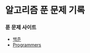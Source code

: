 # 알고리즘 푼 문제 기록
### 푼 문제 사이트
  - [백준](https://www.acmicpc.net)
  - [Programmers](https://programmers.co.kr)